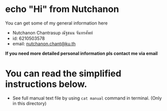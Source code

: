 # echo "Hi" from Nutchanon
You can get some of my general information here
- Nutchanon Chantrasup ณัฐชนน จันทรศัพท์
- id: 6210503578
- email: nutchanon.chant@ku.th

**If you need more detailed personal information pls contact me via email**

# You can read the simplified instructions below.
- See full manual text file by using `cat manual` command in terminal. (Only in this directory)

